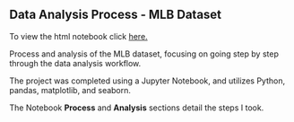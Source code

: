 ## Data Analysis Process - MLB Dataset

To view the html notebook click [here.](https://mphillips55.github.io/Data_Analysis_Process/Data_Analysis_Project_-_Baseball_Statistics_MPhillips.html)

Process and analysis of the MLB dataset, focusing on going step by step through
the data analysis workflow. 

The project was completed using a Jupyter Notebook, and utilizes Python, pandas,
matplotlib, and seaborn. 

The Notebook **Process** and **Analysis** sections detail the steps I took. 
